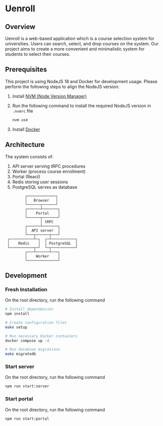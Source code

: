 # Uenroll

## Overview

Uenroll is a web-based application which is a course selection system for universities. Users can search, select, and drop courses on the system. Our project aims to create a more convenient and minimalistic system for students to select their courses.

## Prerequisites

This project is using NodeJS 18 and Docker for development usage. Please perform the following steps to align the NodeJS version:

1. Install [NVM (Node Version Manager)](https://github.com/nvm-sh/nvm#intro)

2. Run the following command to install the required NodeJS version in `.nvmrc` file

   ```bash
   nvm use
   ```

3. Install [Docker](https://www.docker.com)

## Architecture

The system consists of:

1. API server serving tRPC procedures
2. Worker (process course enrollment)
3. Portal (React)
4. Redis storing user sessions
5. PostgreSQL serves as database

```
         ┌─────────────┐
         │   Browser   │
         └──────┬──────┘
         ┌──────┴───────┐
         │    Portal    │
         └──────┬───────┘
                │ tRPC
         ┌──────┴───────┐
         │  API server  │
         └───┬──────┬───┘
 ┌───────────┴─┐  ┌─┴───────────┐
 │    Redis    │  │ PostgreSQL  │
 └───────────┬─┘  └─┬───────────┘
         ┌───┴──────┴───┐
         │    Worker    │
         └──────────────┘
```

## Development

### Fresh Installation

On the root directory, run the following command

```bash
# Install dependencies
npm install

# Create configuration files
make setup

# Run necessary Docker containers
docker compose up -d

# Run database migrations
make migratedb
```

### Start server

On the root directory, run the following command

```bash
npm run start:server
```

### Start portal

On the root directory, run the following command

```bash
npm run start:portal
```
